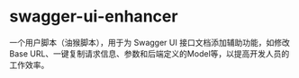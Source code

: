 # swagger-ui-enhancer
一个用户脚本（油猴脚本），用于为 Swagger UI 接口文档添加辅助功能，如修改Base URL、一键复制请求信息、参数和后端定义的Model等，以提高开发人员的工作效率。
